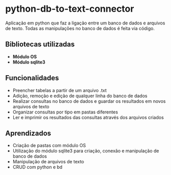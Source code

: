 
# python-db-to-text-connector

Aplicação em python que faz a ligação entre um banco de dados e arquivos de texto. Todas as manipulações no banco de dados é feita via código.
## Bibliotecas utilizadas

- **Módulo OS**
- **Módulo sqlite3**


## Funcionalidades

- Preencher tabelas a partir de um arquivo .txt
- Adição, remoção e edição de qualquer linha do banco de dados
- Realizar consultas no banco de dados e guardar os resultados em novos arquivos de texto
- Organizar consultas por tipo em pastas diferentes
- Ler e imprimir os resultados das consultas através dos arquivos criados


## Aprendizados

- Criação de pastas com módulo OS
- Utilização do módulo sqlite3 para criação, conexão e manipulação de banco de dados
- Manipulação de arquivos de texto 
- CRUD com python e bd
